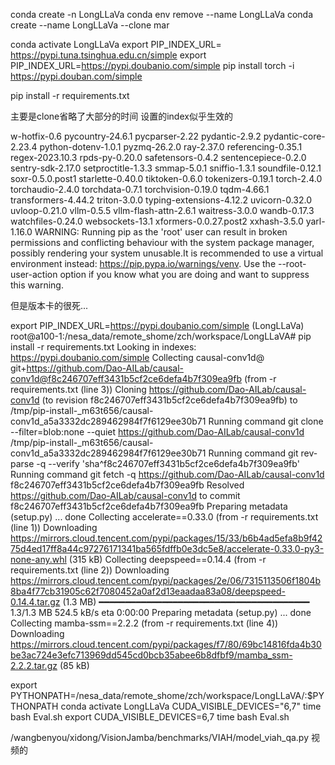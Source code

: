 

conda create -n LongLLaVa
conda env remove --name LongLLaVa
conda create --name LongLLaVa --clone mar



conda activate LongLLaVa
export PIP_INDEX_URL= https://pypi.tuna.tsinghua.edu.cn/simple
export PIP_INDEX_URL=https://pypi.doubanio.com/simple
pip install torch -i https://pypi.douban.com/simple


pip install -r requirements.txt




主要是clone省略了大部分的时间
设置的index似乎生效的

w-hotfix-0.6 pycountry-24.6.1 pycparser-2.22 pydantic-2.9.2 pydantic-core-2.23.4 python-dotenv-1.0.1 pyzmq-26.2.0 ray-2.37.0 referencing-0.35.1 regex-2023.10.3 rpds-py-0.20.0 safetensors-0.4.2 sentencepiece-0.2.0 sentry-sdk-2.17.0 setproctitle-1.3.3 smmap-5.0.1 sniffio-1.3.1 soundfile-0.12.1 soxr-0.5.0.post1 starlette-0.40.0 tiktoken-0.6.0 tokenizers-0.19.1 torch-2.4.0 torchaudio-2.4.0 torchdata-0.7.1 torchvision-0.19.0 tqdm-4.66.1 transformers-4.44.2 triton-3.0.0 typing-extensions-4.12.2 uvicorn-0.32.0 uvloop-0.21.0 vllm-0.5.5 vllm-flash-attn-2.6.1 waitress-3.0.0 wandb-0.17.3 watchfiles-0.24.0 websockets-13.1 xformers-0.0.27.post2 xxhash-3.5.0 yarl-1.16.0
WARNING: Running pip as the 'root' user can result in broken permissions and conflicting behaviour with the system package manager, possibly rendering your system unusable.It is recommended to use a virtual environment instead: https://pip.pypa.io/warnings/venv. Use the --root-user-action option if you know what you are doing and want to suppress this warning.

但是版本卡的很死...

export PIP_INDEX_URL=https://pypi.doubanio.com/simple
(LongLLaVa) root@a100-1:/nesa_data/remote_shome/zch/workspace/LongLLaVA# pip install -r requirements.txt
Looking in indexes: https://pypi.doubanio.com/simple
Collecting causal-conv1d@ git+https://github.com/Dao-AILab/causal-conv1d@f8c246707eff3431b5cf2ce6defa4b7f309ea9fb (from -r requirements.txt (line 3))
  Cloning https://github.com/Dao-AILab/causal-conv1d (to revision f8c246707eff3431b5cf2ce6defa4b7f309ea9fb) to /tmp/pip-install-_m63t656/causal-conv1d_a5a3332dc289462984f7f6129ee30b71
  Running command git clone --filter=blob:none --quiet https://github.com/Dao-AILab/causal-conv1d /tmp/pip-install-_m63t656/causal-conv1d_a5a3332dc289462984f7f6129ee30b71
  Running command git rev-parse -q --verify 'sha^f8c246707eff3431b5cf2ce6defa4b7f309ea9fb'
  Running command git fetch -q https://github.com/Dao-AILab/causal-conv1d f8c246707eff3431b5cf2ce6defa4b7f309ea9fb
  Resolved https://github.com/Dao-AILab/causal-conv1d to commit f8c246707eff3431b5cf2ce6defa4b7f309ea9fb
  Preparing metadata (setup.py) ... done
Collecting accelerate==0.33.0 (from -r requirements.txt (line 1))
  Downloading https://mirrors.cloud.tencent.com/pypi/packages/15/33/b6b4ad5efa8b9f4275d4ed17ff8a44c97276171341ba565fdffb0e3dc5e8/accelerate-0.33.0-py3-none-any.whl (315 kB)
Collecting deepspeed==0.14.4 (from -r requirements.txt (line 2))
  Downloading https://mirrors.cloud.tencent.com/pypi/packages/2e/06/7315113506f1804b8ba4f77cb31905c62f7080452a0af2d13eaadaa83a08/deepspeed-0.14.4.tar.gz (1.3 MB)
     ━━━━━━━━━━━━━━━━━━━━━━━━━━━━━━━━━━━━━━━━ 1.3/1.3 MB 524.5 kB/s eta 0:00:00
  Preparing metadata (setup.py) ... done
Collecting mamba-ssm==2.2.2 (from -r requirements.txt (line 4))
  Downloading https://mirrors.cloud.tencent.com/pypi/packages/f7/80/69bc14816fda4b30be3ac724e3efc713969dd545cd0bcb35abee6b8dfbf9/mamba_ssm-2.2.2.tar.gz (85 kB)


export PYTHONPATH=/nesa_data/remote_shome/zch/workspace/LongLLaVA/:$PYTHONPATH
conda activate LongLLaVa
CUDA_VISIBLE_DEVICES="6,7" time bash Eval.sh
export CUDA_VISIBLE_DEVICES=6,7
time bash Eval.sh



/wangbenyou/xidong/VisionJamba/benchmarks/VIAH/model_viah_qa.py
视频的